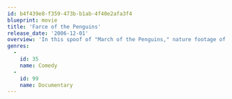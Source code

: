 ```yaml
---
id: b4f439e8-f359-473b-b1ab-4f40e2afa3f4
blueprint: movie
title: 'Farce of the Penguins'
release_date: '2006-12-01'
overview: 'In this spoof of "March of the Penguins," nature footage of penguins near the South Pole gets a soundtrack of human voices. Carl and Jimmy, best friends, walk 70 miles to the mating grounds where the female penguins wait. The huddled masses of females - especially Melissa and Vicki - talk about males, mating, and what might happen this year. Carl, Jimmy, and the other males make the long trek talking about food, fornication and flatulence. Until this year, Carl''s sex life has been dismal, but he falls hard for Melissa. She seems to like him. A crisis develops when Jimmy comes upon something soft in the dark. Can friends forgive? Does parenthood await Carl and Melissa?'
genres:
  -
    id: 35
    name: Comedy
  -
    id: 99
    name: Documentary
---
```

